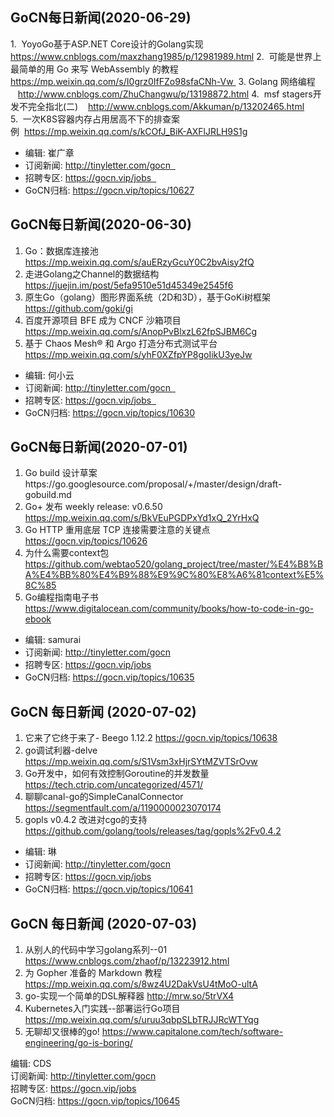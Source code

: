 ## GoCN每日新闻(2020-06-29)

1.  YoyoGo基于ASP.NET Core设计的Golang实现 https://www.cnblogs.com/maxzhang1985/p/12981989.html
2.  可能是世界上最简单的用 Go 来写 WebAssembly 的教程 https://mp.weixin.qq.com/s/I0grz0IfFZo98sfaCNh-Vw 
3. Golang 网络编程    http://www.cnblogs.com/ZhuChangwu/p/13198872.html
4.  msf stagers开发不完全指北(二)    http://www.cnblogs.com/Akkuman/p/13202465.html
5.  一次K8S容器内存占用居高不下的排查案例  https://mp.weixin.qq.com/s/kCOfJ_BiK-AXFlJRLH9S1g

- 编辑: 崔广章  
- 订阅新闻: http://tinyletter.com/gocn  
- 招聘专区: https://gocn.vip/jobs  
- GoCN归档: https://gocn.vip/topics/10627


## GoCN每日新闻(2020-06-30)

1. Go：数据库连接池 https://mp.weixin.qq.com/s/auERzyGcuY0C2bvAisy2fQ
2. 走进Golang之Channel的数据结构 https://juejin.im/post/5efa9510e51d45349e2545f6
3. 原生Go（golang）图形界面系统（2D和3D），基于GoKi树框架 https://github.com/goki/gi
4. 百度开源项目 BFE 成为 CNCF 沙箱项目 https://mp.weixin.qq.com/s/AnopPvBlxzL62fpSJBM6Cg
5. 基于 Chaos Mesh® 和 Argo 打造分布式测试平台 https://mp.weixin.qq.com/s/yhF0XZfpYP8goIikU3yeJw

- 编辑: 何小云
- 订阅新闻: http://tinyletter.com/gocn  
- 招聘专区: https://gocn.vip/jobs  
- GoCN归档: https://gocn.vip/topics/10630


## GoCN每日新闻(2020-07-01)

1. Go build 设计草案https://go.googlesource.com/proposal/+/master/design/draft-gobuild.md
2. Go+ 发布 weekly release: v0.6.50 https://mp.weixin.qq.com/s/BkVEuPGDPxYd1xQ_2YrHxQ
3. Go HTTP 重用底层 TCP 连接需要注意的关键点 https://gocn.vip/topics/10626
4. 为什么需要context包 https://github.com/webtao520/golang_project/tree/master/%E4%B8%BA%E4%BB%80%E4%B9%88%E9%9C%80%E8%A6%81context%E5%8C%85
5. Go编程指南电子书 https://www.digitalocean.com/community/books/how-to-code-in-go-ebook

- 编辑: samurai
- 订阅新闻: http://tinyletter.com/gocn  
- 招聘专区: https://gocn.vip/jobs  
- GoCN归档: https://gocn.vip/topics/10635

## GoCN 每日新闻 (2020-07-02)

1. 它来了它终于来了- Beego 1.12.2 https://gocn.vip/topics/10638
2. go调试利器-delve https://mp.weixin.qq.com/s/S1Vsm3xHjrSYtMZVTSrOvw
3. Go开发中，如何有效控制Goroutine的并发数量 https://tech.ctrip.com/uncategorized/4571/
4. 聊聊canal-go的SimpleCanalConnector https://segmentfault.com/a/1190000023070174
5. gopls v0.4.2 改进对cgo的支持 https://github.com/golang/tools/releases/tag/gopls%2Fv0.4.2

- 编辑: 琳 
- 订阅新闻: http://tinyletter.com/gocn
- 招聘专区: https://gocn.vip/jobs
- GoCN归档: https://gocn.vip/topics/10641

## GoCN 每日新闻 (2020-07-03)

1. 从别人的代码中学习golang系列--01 https://www.cnblogs.com/zhaof/p/13223912.html
2. 为 Gopher 准备的 Markdown 教程 https://mp.weixin.qq.com/s/8wz4U2DakVsU4tMoO-ultA
3. go-实现一个简单的DSL解释器 http://mrw.so/5trVX4
4. Kubernetes入门实践--部署运行Go项目 https://mp.weixin.qq.com/s/uruu3qbpSLbTRJJRcWTYqg
5. 无聊却又很棒的go! https://www.capitalone.com/tech/software-engineering/go-is-boring/

编辑: CDS  
订阅新闻: http://tinyletter.com/gocn  
招聘专区: https://gocn.vip/jobs  
GoCN归档: https://gocn.vip/topics/10645
